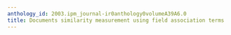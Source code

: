 ```yaml
---
anthology_id: 2003.ipm_journal-ir0anthology0volumeA39A6.0
title: Documents similarity measurement using field association terms
---
```

